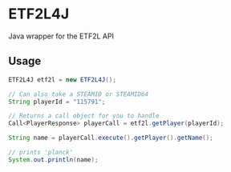 # ETF2L4J

Java wrapper for the ETF2L API

## Usage

```java
ETF2L4J etf2l = new ETF2L4J();

// Can also take a STEAMID or STEAMID64
String playerId = "115791";

// Returns a call object for you to handle
Call<PlayerResponse> playerCall = etf2l.getPlayer(playerId);

String name = playerCall.execute().getPlayer().getName();

// prints 'planck'
System.out.println(name);
```

